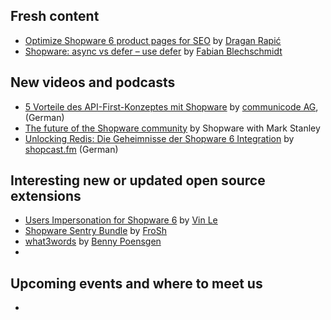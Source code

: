 ## Fresh content

* [Optimize Shopware 6 product pages for SEO](https://medium.com/gitconnected/optimize-shopware-6-product-pages-for-seo-246215469341) by [Dragan Rapić](https://medium.com/@drapic88)
* [Shopware: async vs defer – use defer](https://winkelwagen.de/2024/03/07/shopware-async-vs-defer-use-defer/) by [Fabian Blechschmidt](https://winkelwagen.de/author/fabianblechschmidt/)


## New videos and podcasts

* [5 Vorteile des API-First-Konzeptes mit Shopware](https://www.youtube.com/watch?v=4j65x2sQOOA) by [communicode AG](https://www.youtube.com/@communicodeDeAG), (German)
* [The future of the Shopware community](https://www.youtube.com/watch?v=dvBrG7Us984) by Shopware with Mark Stanley
* [Unlocking Redis: Die Geheimnisse der Shopware 6 Integration](https://www.youtube.com/watch?v=iIzhdkigWT8) by [shopcast.fm](https://www.youtube.com/@shopcastfm) (German)


## Interesting new or updated open source extensions

* [Users Impersonation for Shopware 6](https://github.com/vienthuong/impersonation) by [Vin Le](https://github.com/vienthuong)
* [Shopware Sentry Bundle](https://github.com/FriendsOfShopware/shopware-sentry-bundle) by [FroSh](https://github.com/FriendsOfShopware)
* [what3words](https://github.com/vanWittlaer/VanWittlaerWhat3Words) by [Benny Poensgen](https://github.com/vanWittlaer)
* 


## Upcoming events and where to meet us

* []()

